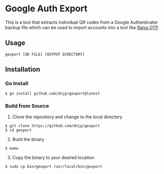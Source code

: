 # Google Auth Export

This is a tool that extracts individual QR codes from a Google Authenticator backup file which can be used to import accounts into a tool like [Raivo OTP](https://github.com/raivo-otp/ios-application).

## Usage

```
gexport [QR FILE] [OUTPUT DIRECTORY]
```

## Installation

### Go Install

```
$ go install github.com/dnjp/gexport@latest
```

### Build from Source

1. Clone the repository and change to the local directory

```
$ git clone https://github.com/dnjp/gexport
$ cd gexport
```

2. Build the binary

```
$ make
```

3. Copy the binary to your desired location

```
$ sudo cp bin/gexport /usr/local/bin/gexport
```

